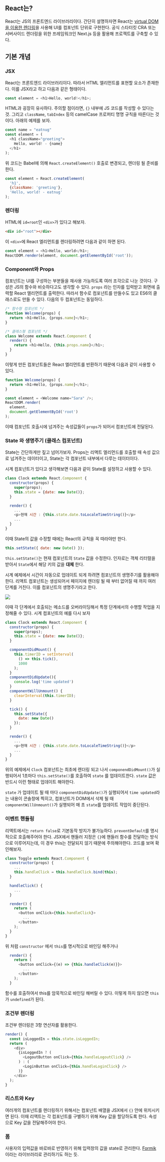 ## React는?

React는 JS의 프론트엔드 라이브러리이다. 간단히 설명하자면 React는 [virtual DOM을 이용한 렌더링](https://eatnug.github.io/web/virtualDOM/)을 사용해 UI를 컴포넌트 단위로 구현한다. 공식 스타터킷 CRA 또는 서버사이드 렌더링을 위한 프레임워크인 Next.js 등을 활용해 프로젝트를 구축할 수 있다.

## 기본 개념

### JSX

React는 프론트엔드 라이브러리이다. 따라서 HTML 엘리먼트를 표현할 요소가 존재한다. 이를 JSX라고 하고 다음과 같은 형태이다.

```js
const element = <h1>Hello, world!</h1>;
```

HTML과 굉장히 유사하다. 주의할 점이라면, `{}` 내부에 JS 코드를 작성할 수 있다는 것. 그리고 `className`, `tabIndex` 등의 camelCase 프로퍼티 명명 규칙을 따른다는 것이다. 아래의 예제를 보자.

```js
const name = "eatnug"
const element = (
  <h1 className="greeting">
    Hello, world! - {name}
  </h1>
);
```

위 코드는 Babel에 의해 `React.createElement()` 호출로 변경되고, 렌더링 될 준비를 한다.

```js
const element = React.createElement(
  'h1',
  {className: 'greeting'},
  'Hello, world! - eatnug'
);
```

### 렌더링

HTML에 `id=root`인 `<div>`가 있다고 해보자.
```html
<div id="root"></div>
```
이 `<div>`에 React 엘리먼트를 렌더링하려면 다음과 같이 하면 된다.
```js
const element = <h1>Hello, world</h1>;
ReactDOM.render(element, document.getElementById('root'));
```

### Component와 Props

컴포넌트는 UI를 구성하는 부분들을 재사용 가능하도록 여러 조각으로 나눈 것이다. 구성은 JS의 함수와 비슷하다고도 생각할 수 있다. `props` 라는 인자를 입력받고 화면에 출력할 React 엘리먼트를 출력한다. 따라서 함수로 컴포넌트를 만들수도 있고 ES6의 클래스로도 만들 수 있다. 다음의 두 컴포넌트는 동일하다.

```js
/* 함수형 컴포넌트 */
function Welcome(props) {
  return <h1>Hello, {props.name}</h1>;
}

/* 클래스형 컴포넌트 */
class Welcome extends React.Component {
  render() {
    return <h1>Hello, {this.props.name}</h1>;
  }
}
```

이렇게 만든 컴포넌트들은 React 엘리먼트를 반환하기 때문에 다음과 같이 사용할 수 있다.

```js
function Welcome(props) {
  return <h1>Hello, {props.name}</h1>;
}

const element = <Welcome name="Sara" />;
ReactDOM.render(
  element,
  document.getElementById('root')
);
```

이때 컴포넌트 호출시에 넘겨주는 속성값들이 `props`가 되어서 컴포넌트에 전달된다.

### State 와 생명주기 (클래스 컴포넌트)

State는 간단하게만 짚고 넘어가보자. Props는 리액트 엘리먼드를 호출할 때 속성 값으로 넘겨주는 데이터이고, State는 각 컴포넌트 내부에서 다루는 데이터이다. 

시계 컴포넌트가 있다고 생각해보면 다음과 같이 State를 설정하고 사용할 수 있다.

```js
class Clock extends React.Component {
  constructor(props) {
    super(props);
    this.state = {date: new Date()};
  }

  render() {
    ...
    <p>현재 시간 : {this.state.date.toLocaleTimeString()}</p>
    ...
  }
}
```

이때 State의 값을 수정할 때에는 React의 규칙을 꼭 따라야만 한다.

```js
this.setState({ date: new Date() });
```
`this.setState()`는 현재 컴포넌트의 `State` 값을 수정한다. 인자로는 객체 리터럴을 받아서 `State`에서 해당 키의 값을 __대체__ 한다.

시계 예제에서 시간이 자동으로 업데이트 되게 하려면 컴포넌트의 생명주기를 활용해야한다. 리액트 컴포넌트는 생성되어서 페이지에 렌더링 될 때 부터 없어질 때 까지 여러 단계를 거친다. 이를 컴포넌트의 생명주기라고 한다.

![](https://github.com/eaTnuG/TIL/blob/master/statics/images/lifecycle.png)

이때 각 단계에서 호출되는 메소드를 오버라이딩해서 특정 단계에서의 수행할 작업을 지정해줄 수 있다. 시계 컴포넌트의 예를 다시 보자

```js
class Clock extends React.Component {
  constructor(props) {
    super(props);
    this.state = {date: new Date()};
  }

  componentDidMount() {
    this.timerID = setInterval(
      () => this.tick(),
      1000
    );
  }
  componentDidUpdate(){
    console.log('time updated')
  }
  componentWillUnmount() {
    clearInterval(this.timerID);
  }

  tick() {
    this.setState({
      date: new Date()
    });
  }

  render() {
    ...
    <p>현재 시간 : {this.state.date.toLocaleTimeString()}</p>
    ...
  }
}
```

위의 예제에서 `Clock` 컴포넌트는 최초에 렌더링 되고 나서 `componendDidMount()`가 실행되어서 1초마다 `this.setState()`를 호출하여 `state` 를 업데이트한다. `state` 값은 반드시 이런 형태로 업데이트 해야한다.

`state` 가 업데이트 될 때 마다 `componentDidUpdate()`가 실행되어서 `time updated`라는 내용이 콘솔창에 찍히고, 컴포넌트가 DOM에서 삭제 될 때 `componentWillUnmount()`가 실행되어 매 초 `state`를 업데이트 작업이 중단된다.


### 이벤트 핸들링

리액트에서는 `return false`로 기본동작 방지가 불가능하다. `preventDefault`를 명시적으로 호출해주어야 한다. JSX에서 핸들러 지정은 `{}`에 핸들러 함수를 전달하는 방식으로 이루어지는데, 이 경우 this는 전달되지 않기 때문에 주의해야한다. 코드를 보며 확인해보자.

```js
class Toggle extends React.Component {
  constructor(props) {
    ...
    this.handleClick = this.handleClick.bind(this);
  }

  handleClick() {
    ...
  }

  render() {
    return (
      <button onClick={this.handleClick}>
        ...
      </button>
    );
  }
}
```
위 처럼 `constructor` 에서 `this`를 명시적으로 바인딩 해주거나 
```js
  render() {
    return (
      <button onClick={(e) => {this.handleClick(e)}}>
        ...
      </button>
    );
  }
```

함수를 호출하여서 this를 암묵적으로 바인딩 해버릴 수 있다. 이렇게 하지 않으면 `this`가 `undefined`가 된다.

### 조건부 렌더링

조건부 렌더링은 3항 연산자를 활용한다. 
```js
render() {
  const isLoggedIn = this.state.isLoggedIn;
  return (
    <div>
      {isLoggedIn ? (
        <LogoutButton onClick={this.handleLogoutClick} />
      ) : (
        <LoginButton onClick={this.handleLoginClick} />
      )}
    </div>
  );
}
```

### 리스트와 Key

여러개의 컴포넌트를 렌더링하기 위해서는 컴포넌트 배열을 JSX에서 `{}` 안에 위치시키면 된다. 이때 리액트는 각 컴포넌트를 구별하기 위해 Key 값을 할당하도록 한다. 속성으로 Key 값을 전달해주어야 한다.

### 폼

사용자의 입력값을 바로바로 반영하기 위해 입력창의 값을 state로 관리한다. [Formik](https://jaredpalmer.com/formik) 이라는 라이브러리로 관리하기도 하는 듯.

